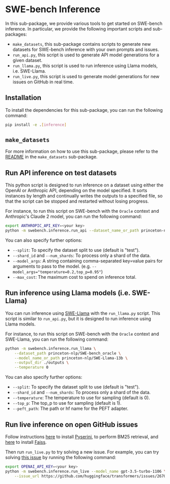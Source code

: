 # SWE-bench Inference
In this sub-package, we provide various tools to get started on SWE-bench inference.
In particular, we provide the following important scripts and sub-packages:

- `make_datasets`, this sub-package contains scripts to generate new datasets for SWE-bench inference with your own prompts and issues.
- `run_api.py`, this script is used to generate API model generations for a given dataset.
- `run_llama.py`, this script is used to run inference using Llama models, i.e. SWE-Llama.
- `run_live.py`, this script is used to generate model generations for new issues on GitHub in real time.

## Installation
To install the dependencies for this sub-package, you can run the following command:
```bash
pip install -e .[inference]
```

## `make_datasets`
For more information on how to use this sub-package, please refer to the [README](./make_datasets/README.md) in the `make_datasets` sub-package.

## Run API inference on test datasets

This python script is designed to run inference on a dataset using either the OpenAI or Anthropic API, depending on the model specified. It sorts instances by length and continually writes the outputs to a specified file, so that the script can be stopped and restarted without losing progress.

For instance, to run this script on SWE-bench with the ``Oracle`` context and Anthropic's Claude 2 model, you can run the following command:
```bash
export ANTHROPIC_API_KEY=<your key>
python -m swebench.inference.run_api --dataset_name_or_path princeton-nlp/SWE-bench_oracle --model_name_or_path claude-2 --output_dir ./outputs
```

You can also specify further options:

- `--split`: To specify the dataset split to use (default is "test").
- `--shard_id` and `--num_shards`: To process only a shard of the data.
- `--model_args`: A string containing comma-separated key=value pairs for arguments to pass to the model. (e.g. `--model_args="temperature=0.2,top_p=0.95"`)
- `--max_cost`: The maximum cost to spend on inference total.


## Run inference using Llama models (i.e. SWE-Llama)

You can run inference using [SWE-Llama](https://huggingface.co/princeton-nlp/SWE-Llama-13b) with the `run_llama.py` script.
This script is similar to `run_api.py`, but it is designed to run inference using Llama models.

For instance, to run this script on SWE-bench with the ``Oracle`` context and SWE-Llama, you can run the following command:
```bash
python -m swebench.inference.run_llama \
    --dataset_path princeton-nlp/SWE-bench_oracle \
    --model_name_or_path princeton-nlp/SWE-Llama-13b \
    --output_dir ./outputs \
    --temperature 0
```

You can also specify further options:
- `--split`: To specify the dataset split to use (default is "test").
- `--shard_id` and `--num_shards`: To process only a shard of the data.
- `--temperature`: The temperature to use for sampling (default is 0).
- `--top_p`: The top_p to use for sampling (default is 1).
- `--peft_path`: The path or hf name for the PEFT adapter. 


## Run live inference on open GitHub issues

Follow instructions [here](https://github.com/castorini/pyserini/blob/master/docs/installation.md) to install [Pyserini](https://github.com/castorini/pyserini), to perform BM25 retrieval, and [here](https://github.com/facebookresearch/faiss/blob/main/INSTALL.md) to install [Faiss](https://github.com/facebookresearch/faiss).

Then run `run_live.py` to try solving a new issue. For example, you can try solving [this issue](https://github.com/huggingface/transformers/issues/26706 ) by running the following command:

```bash
export OPENAI_API_KEY=<your key>
python -m swebench.inference.run_live --model_name gpt-3.5-turbo-1106 \
    --issue_url https://github.com/huggingface/transformers/issues/26706 
```
